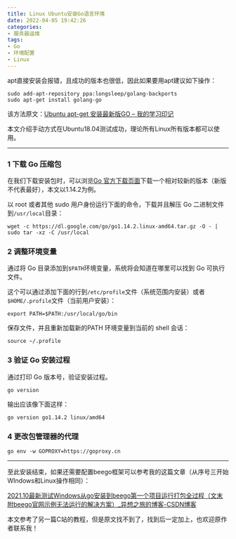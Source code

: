```yaml
---
title: Linux Ubuntu安装Go语言环境
date: 2022-04-05 19:42:26
categories:
- 服务器运维
tags:
- Go
- 环境配置
- Linux
---
```


apt直接安装会报错，且成功的版本也很低，因此如果要用apt建议如下操作：

```text
sudo add-apt-repository ppa:longsleep/golang-backports
sudo apt-get install golang-go
```

该方法原文：[Ubuntu apt-get 安装最新版GO – 我的学习印记](http://www.xuganggo.cn/?p=236)

本文介绍手动方式在Ubuntu18.04测试成功，理论所有Linux所有版本都可以使用。

---

### 1 下载 Go 压缩包

在我们下载安装包时，可以浏览[Go 官方下载页面](https://golang.org/dl/)下载一个相对较新的版本（新版不代表最好），本文以1.14.2为例。

以 root 或者其他 sudo 用户身份运行下面的命令，下载并且解压 Go 二进制文件到`/usr/local`目录：

```text
wget -c https://dl.google.com/go/go1.14.2.linux-amd64.tar.gz -O - | sudo tar -xz -C /usr/local
```

### 2 调整环境变量

通过将 Go 目录添加到`$PATH`环境变量，系统将会知道在哪里可以找到 Go 可执行文件。

这个可以通过添加下面的行到`/etc/profile`文件（系统范围内安装）或者`$HOME/.profile`文件（当前用户安装）：

```text
export PATH=$PATH:/usr/local/go/bin
```

保存文件，并且重新加载新的PATH 环境变量到当前的 shell 会话：

```text
source ~/.profile
```

### 3 验证 Go 安装过程

通过打印 Go 版本号，验证安装过程。

```text
go version
```

输出应该像下面这样：

```text
go version go1.14.2 linux/amd64
```

### 4 更改包管理器的代理

```text
go env -w GOPROXY=https://goproxy.cn
```

---

至此安装结束，如果还需要配置beego框架可以参考我的这篇文章（从序号三开始WIndows和Linux操作相同）：

[2021.10最新测试Windows从go安装到beego第一个项目运行打包全过程（文末附beego官网示例无法运行的解决方案）_异想之旅的博客-CSDN博客](https://blog.csdn.net/weixin_44495599/article/details/120585174)

本文参考了另一篇C站的教程，但是原文找不到了，找到后一定加上，也欢迎原作者联系我！

